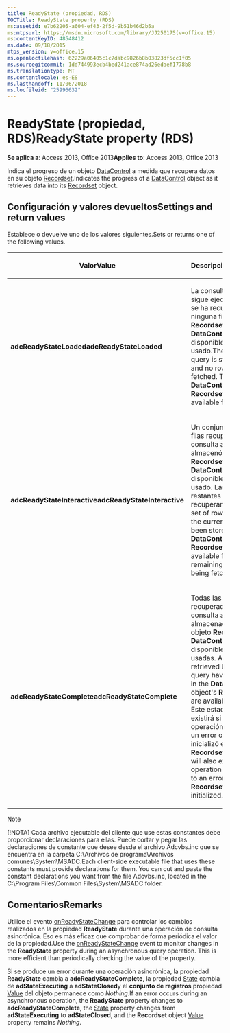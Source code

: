 ```yaml
---
title: ReadyState (propiedad, RDS)
TOCTitle: ReadyState property (RDS)
ms:assetid: e7b62205-a604-ef43-2f5d-9b51b46d2b5a
ms:mtpsurl: https://msdn.microsoft.com/library/JJ250175(v=office.15)
ms:contentKeyID: 48548412
ms.date: 09/18/2015
mtps_version: v=office.15
ms.openlocfilehash: 62229a06405c1c7dabc9826b8b03823df5cc1f05
ms.sourcegitcommit: 1dd744993ecb4bed241ace874ad26edaef1778b8
ms.translationtype: MT
ms.contentlocale: es-ES
ms.lasthandoff: 11/06/2018
ms.locfileid: "25996632"
---
```

# <a name="readystate-property-rds"></a><span data-ttu-id="16c89-102">ReadyState (propiedad, RDS)</span><span class="sxs-lookup"><span data-stu-id="16c89-102">ReadyState property (RDS)</span></span>

<span data-ttu-id="16c89-103">**Se aplica a**: Access 2013, Office 2013</span><span class="sxs-lookup"><span data-stu-id="16c89-103">**Applies to**: Access 2013, Office 2013</span></span>

<span data-ttu-id="16c89-104">Indica el progreso de un objeto [DataControl](datacontrol-object-rds.md) a medida que recupera datos en su objeto [Recordset](recordset-object-ado.md).</span><span class="sxs-lookup"><span data-stu-id="16c89-104">Indicates the progress of a [DataControl](datacontrol-object-rds.md) object as it retrieves data into its [Recordset](recordset-object-ado.md) object.</span></span>

## <a name="settings-and-return-values"></a><span data-ttu-id="16c89-105">Configuración y valores devueltos</span><span class="sxs-lookup"><span data-stu-id="16c89-105">Settings and return values</span></span>

<span data-ttu-id="16c89-106">Establece o devuelve uno de los valores siguientes.</span><span class="sxs-lookup"><span data-stu-id="16c89-106">Sets or returns one of the following values.</span></span>

<table>
<colgroup>
<col style="width: 50%" />
<col style="width: 50%" />
</colgroup>
<thead>
<tr class="header">
<th><p><span data-ttu-id="16c89-107">Valor</span><span class="sxs-lookup"><span data-stu-id="16c89-107">Value</span></span></p></th>
<th><p><span data-ttu-id="16c89-108">Descripción</span><span class="sxs-lookup"><span data-stu-id="16c89-108">Description</span></span></p></th>
</tr>
</thead>
<tbody>
<tr class="odd">
<td><p><span data-ttu-id="16c89-109"><strong>adcReadyStateLoaded</strong></span><span class="sxs-lookup"><span data-stu-id="16c89-109"><strong>adcReadyStateLoaded</strong></span></span></p></td>
<td><p><span data-ttu-id="16c89-p101">La consulta actual se sigue ejecutando y no se ha recuperado ninguna fila. El objeto <strong>Recordset</strong> de <strong>DataControl</strong> no está disponible para ser usado.</span><span class="sxs-lookup"><span data-stu-id="16c89-p101">The current query is still executing and no rows have been fetched. The <strong>DataControl</strong> object's <strong>Recordset</strong> is not available for use.</span></span></p></td>
</tr>
<tr class="even">
<td><p><span data-ttu-id="16c89-112"><strong>adcReadyStateInteractive</strong></span><span class="sxs-lookup"><span data-stu-id="16c89-112"><strong>adcReadyStateInteractive</strong></span></span></p></td>
<td><p><span data-ttu-id="16c89-p102">Un conjunto inicial de filas recuperadas por la consulta actual se almacenó en el objeto <strong>Recordset</strong> de <strong>DataControl</strong> y está disponible para ser usado. Las filas restantes se están recuperando.</span><span class="sxs-lookup"><span data-stu-id="16c89-p102">An initial set of rows retrieved by the current query has been stored in the <strong>DataControl</strong> object's <strong>Recordset</strong> and are available for use. The remaining rows are still being fetched.</span></span></p></td>
</tr>
<tr class="odd">
<td><p><span data-ttu-id="16c89-115"><strong>adcReadyStateComplete</strong></span><span class="sxs-lookup"><span data-stu-id="16c89-115"><strong>adcReadyStateComplete</strong></span></span></p></td>
<td><p><span data-ttu-id="16c89-116">Todas las filas recuperadas por la consulta actual han sido almacenadas en el objeto <strong>Recordset</strong> de <strong>DataControl</strong> y están disponibles para ser usadas.
</span><span class="sxs-lookup"><span data-stu-id="16c89-116">All rows retrieved by the current query have been stored in the <strong>DataControl</strong> object's <strong>Recordset</strong> and are available for use.</span></span> <span data-ttu-id="16c89-117">Este estado también existirá si se anuló una operación a causa de un error o si no se inicializó el objeto <strong>Recordset</strong>.</span><span class="sxs-lookup"><span data-stu-id="16c89-117">This state will also exist if an operation aborted due to an error, or if the <strong>Recordset</strong> object is not initialized.</span></span></p></td>
</tr>
</tbody>
</table>

> [!NOTE]
> <span data-ttu-id="16c89-p104">[!NOTA] Cada archivo ejecutable del cliente que use estas constantes debe proporcionar declaraciones para ellas. Puede cortar y pegar las declaraciones de constante que desee desde el archivo Adcvbs.inc que se encuentra en la carpeta C:\Archivos de programa\Archivos comunes\System\MSADC.</span><span class="sxs-lookup"><span data-stu-id="16c89-p104">Each client-side executable file that uses these constants must provide declarations for them. You can cut and paste the constant declarations you want from the file Adcvbs.inc, located in the C:\Program Files\Common Files\System\MSADC folder.</span></span>

## <a name="remarks"></a><span data-ttu-id="16c89-120">Comentarios</span><span class="sxs-lookup"><span data-stu-id="16c89-120">Remarks</span></span>

<span data-ttu-id="16c89-p105">Utilice el evento [onReadyStateChange](onreadystatechange-event-rds.md) para controlar los cambios realizados en la propiedad **ReadyState** durante una operación de consulta asincrónica. Eso es más eficaz que comprobar de forma periódica el valor de la propiedad.</span><span class="sxs-lookup"><span data-stu-id="16c89-p105">Use the [onReadyStateChange](onreadystatechange-event-rds.md) event to monitor changes in the **ReadyState** property during an asynchronous query operation. This is more efficient than periodically checking the value of the property.</span></span>

<span data-ttu-id="16c89-123">Si se produce un error durante una operación asincrónica, la propiedad **ReadyState** cambia a **adcReadyStateComplete**, la propiedad [State](state-property-ado.md) cambia de **adStateExecuting** a **adStateClosed**y el **conjunto de registros** propiedad [Value](value-property-ado.md) del objeto permanece como *Nothing*.</span><span class="sxs-lookup"><span data-stu-id="16c89-123">If an error occurs during an asynchronous operation, the **ReadyState** property changes to **adcReadyStateComplete**, the [State](state-property-ado.md) property changes from **adStateExecuting** to **adStateClosed**, and the **Recordset** object [Value](value-property-ado.md) property remains *Nothing*.</span></span>

